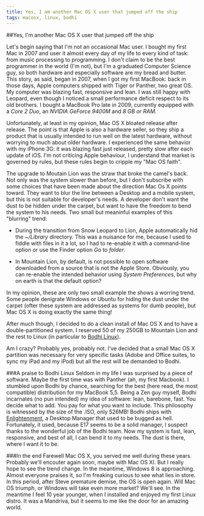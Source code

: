 ```yaml
---
title: Yes, I am another Mac OS X user that jumped off the ship
tags: macosx, linux, bodhi
---
```


##Yes, I'm another Mac OS X user that jumped off the ship

Let's begin saying that I'm not an occasional Mac user.
I bought my first Mac in 2007 and user it almost every
day of my life to every kind of task: from music processing to programming.
I don't claim to be the best programmer in the world (I'm not), but I'm a
graduated Computer Science guy, so both hardware and especially software are
my bread and butter. This story, as said, began in 2007, when I got my first
MacBook: back in those days, Apple computers shipped with Tiger or Panther,
two great OS. My computer was blazing fast, responsive and lean. I was still
happy with Leopard, even though I noticed a small performance deficit respect to
its old brothers. I bought a MacBook Pro late in 2009, currently equipped
with a _Core 2 Duo_, an _NVIDIA GeForce 9400M_  and _8 GB or RAM_.

Unfortunately, at least in my opinion, Mac OS X bloated release after release.
The point is that Apple is also a hardware seller, so they ship a product
that is usually intended to run well on the latest hardware, without worrying to
much about older hardware. I experienced the same behavior with my iPhone 3G:
it was blazing fast just released, pretty slow after each update of iOS. I'm
not criticing Apple behaviour, I understand that market is governed by rules, but
these rules begin to cripple my "Mac OS faith".

The upgrade to Moutain Lion was the straw that broke the camel's back. Not
only was the system slower than before, but I don't subscribe with some
choices that have been made about the direction Mac Os X points toward. They
want to blur the line between a Desktop and a mobile system, but this is not
suitable for developer's needs. A developer don't want the dust to be hidden
under the carpet, but want to have the freedom to bend the system to his needs.
Two small but meaninful examples of this "blurring" trend:

- During the transition from Snow Leopard to Lion, Apple automatically 
  hid the _~/Library_ directory.
  This was a nuisance for me, because I used to fiddle with files in it a lot,
  so I had to re-enable it with a command-line option or use the Finder
  option _Go to folder_.

- In Mountain Lion, by default, is not possible to open software downloaded
  from a source that is not the Apple Store. Obviously, you can re-enable
  the intended behavior using _System Preferences_, but why on earth is
  that the default option?

In my opinion, these are only two small example the shows a worring trend.
Some people denigrate Windows or Ubuntu for hiding the dust under the
carpet (ofter these system are addressed as systems for dumb people), but
Mac OS X is doing exactly the same thing!

After much though, I decided to do a clean install of Mac OS X and to have
a double-partitioned system. I reserved 50 of my 250GB to Mountain Lion and
the rest to Linux (in particular to [Bodhi Linux](http://www.bodhilinux.com/)).

Am I crazy? Probably yes, probably not. I've decided that a small Mac OS X
partition was necessary for very specific tasks (Adobe and Office suites, to
sync my iPad and my iPod) but all the rest will be demanded to Bodhi.

###A praise to Bodhi Linux
Seldom in my life I was surprised by a piece of software. Maybe the first time
was with Panther (ah, my first Macbook). I stumbled upon Bodhi by chance,
searching for the best (here read, the most compatible) distribution for my
MacBook 5,5. Being a Zen guy myself, Bodhi incarnates (no pun intended) my
idea of software: lean, barebone, fast. You decide what to add. You pay for
what you want to include. This philosophy is witnessed by the size of the
.ISO, only 526MB! Bodhi ships with [Enlightenment](http://www.enlightenment.org/),
a Desktop Manager that used
to be bugged as hell. Fortunately, it used, because E17 seems to be a solid
manager, I suspect thanks to the wonderful job of the Bodhi team. Now my
system is fast, lean, responsive, and best of all, I can bend it to my needs.
The dust is there, where I want it to be.

###In the end
Farewell Mac OS X, you served me well during these years. Probably we'll
encouter again soon, maybe with Mac OS XI. But I really hope to see the trend
change. In the meantime, Windows 8 is approaching. Almost everyone praises it,
so I'm freaking curious to see what lies in store. In this period, after
Steve premature demise, the OS is open again. Will Mac OS triumph, or 
Windows will take even more market? We'll see. In the meantime I feel 10
year younger, when I installed and enjoyed my first Linux distro. It was
a Mandriva, but it seems to me like the door for an amazing world.
